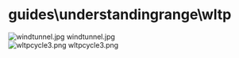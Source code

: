 <h1>guides\understandingrange\wltp</h1>
<div class="container text-center">
<div class="row">
<div class="col col-lg-2 col-6">
<img src="https://media.evkx.net/multimedia/guides/understandingrange/wltp/windtunnel_xst.jpg" class="img-thumbnail" alt="windtunnel.jpg">
windtunnel.jpg
</div>
<div class="col col-lg-2 col-6">
<img src="https://media.evkx.net/multimedia/guides/understandingrange/wltp/wltpcycle3_xst.png" class="img-thumbnail" alt="wltpcycle3.png">
wltpcycle3.png
</div>
</div>
</div>
